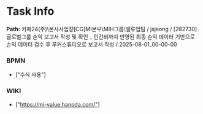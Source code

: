 # Task Info

**Path:** 카페24(주)\본사사업장\[CG]MI본부\MIH그룹\밸류업팀 / jsjeong / [282730] 글로벌그룹 손익 보고서 작성 및 확인 _ 인건비까지 반영된 최종 손익 데이터 기반으로 손익 데이터 검수 후 루커스튜디오로 보고서 작성 / 2025-08-01_00-00-00

### BPMN
- ["수식 사용"]

### WIKI
- ["https://mi-value.hanpda.com/"]

